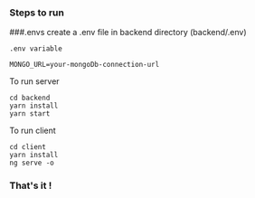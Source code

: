 ### Steps to run

###.envs
create a .env file in backend directory (backend/.env)


```
.env variable

MONGO_URL=your-mongoDb-connection-url
```

To run server
```
cd backend
yarn install
yarn start
```

To run client
```
cd client
yarn install
ng serve -o
```

### That's it !

